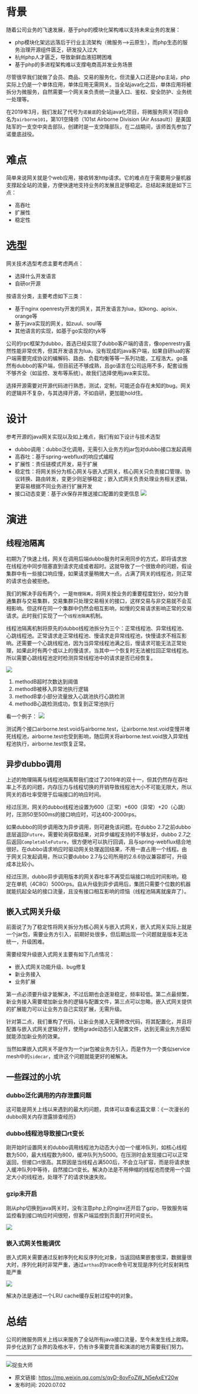 # 背景
随着公司业务的飞速发展，基于php的模块化架构难以支持未来业务的发展：

- php模块化架远远落后于行业主流架构（微服务–>云原生），而php生态的服务治理开源组件匮乏，研发投入过大
- 杭州php人才匮乏，导致新鲜血液招聘困难
- 基于php的多进程架构难以支撑电商高并发业务场景

尽管很早我们就做了会员、商品、交易的服务化，但流量入口还是php主站，php实际上仍是一个单体应用，单体应用无需网关。当全站java化之后，单体应用将被拆分为微服务，自然需要一个网关来负责统一流量入口、鉴权、安全防护、业务统一处理等。

在2019年3月，我们发起了代号为`诺曼底`的全站java化项目，将微服务网关项目命名为`airborne101`，第101空降师（101st Airborne Division (Air Assault)）是美国陆军的一支空中突击部队，创建时是一支空降部队，在二战期间，该师首先参加了诺曼底战役。

# 难点
简单来说网关就是个web应用，接收转发http请求。它的难点在于需要用少量机器支撑起全站的流量，方便快速地支持业务的发展且足够稳定。总结起来就是如下三点：

- 高吞吐
- 扩展性
- 稳定性

# 选型
网关技术选型考虑主要考虑两点：

- 选择什么开发语言
- 自研or开源

按语言分类，主要考虑如下三类：

- 基于nginx openresty开发的网关，其开发语言为lua，如kong、apisix、orange等
- 基于java实现的网关，如zuul、soul等
- 其他语言的实现，如基于go实现的tyk等

公司的rpc框架为dubbo，首选已经实现了dubbo客户端的语言，像openrestry虽然性能非常优秀，但其开发语言为lua，没有现成的java客户端，如果自研lua的客户端需要完成协议的编解码、路由、负载均衡等等一系列功能，工程浩大。go虽然有dubbo的客户端，但目前还不够成熟，且go语言在公司运用不多，配套设施不够齐全（如监控、发布等系统）。故我们选择使用java来实现。

选择开源需要对开源代码进行熟悉，测试，定制，可能还会存在未知的bug。网关的逻辑并不复杂，与其选择开源，不如自研，更加能hold住。

# 设计
参考开源的java网关实现以及如上难点，我们有如下设计与技术选型

- dubbo调用：dubbo泛化调用，无需引入业务方的jar包对dubbo接口发起调用
- 高吞吐：基于spring-webflux的响应式编程
- 扩展性：责任链模式开发，易于扩展
- 稳定性：将网关拆分为核心网关与嵌入式网关，核心网关只负责接口管理、协议转换、路由转发，变更少则足够稳定；嵌入式网关负责处理业务相关逻辑，更容易根据不同业务进行扩展开发
- 接口动态变更：基于zk保存并推送接口配置的变更信息
![](img1.jpg)

# 演进

## 线程池隔离

初期为了快速上线，网关在调用后端dubbo服务时采用同步的方式，即将请求放在线程池中同步阻塞直到请求完成或者超时。这就导致了一个很致命的问题，假设集群中有一些接口响应慢，如果请求量稍微大一点，占满了网关的线程池，则正常的请求也会被拒绝。

我们的解决手段有两个，一是`物理隔离`，将网关按业务的重要程度划分，如分为普通集群与交易集群，交易集群只处理交易相关的接口，这样交易与非交易就不会互相影响。但这样在同一个集群中仍然会相互影响，如慢的交易请求影响正常的交易请求。此时我们实现了一个`线程池隔离`机制。

线程池隔离机制将原先的dubbo线程池拆分为三个：正常线程池、异常线程池、心跳线程池。正常请求走正常线程池、慢请求走异常线程池，快慢请求不相互影响。还需要一个心跳线程池，因为当异常线程池满之后，慢请求可能无法正常处理，如果此时有两个或以上的慢请求，当其中一个恢复时无法被拉回正常线程池。所以需要心跳线程池定时检测异常线程池中的请求是否已经恢复。

![](img2.jpg)

1. methodB超时次数达到阈值
2. methodB被移入异常池执行逻辑
3. methodB拿小部分流量放入心跳池执行心跳检测
4. methodB心跳检测成功，恢复到正常池执行

看一个例子：
![](img3.jpg)

测试两个接口airborne.test.void与airborne.test，让airborne.test.void变慢并堵死线程池，airborne.test也受到影响，随后网关将airborne.test.void放入异常线程池执行，airborne.test恢复正常。

## 异步dubbo调用

上述的物理隔离与线程池隔离帮我们度过了2019年的双十一，但其仍然存在吞吐率上不去的问题，内存压力与线程切换的开销导致线程池大小不可能无限大，所以网关的吞吐率受限于后端接口的响应时间。

经过压测，网关的dubbo线程池设置为600（正常）+600（异常）+20（心跳）时，压测50至500ms的接口响应时，可达400-2000rps。

如果dubbo的同步调用改为异步调用，则可避免该问题。在dubbo 2.7之前dubbo底层返回`Future`，需要轮询获取结果，对异步编程支持的不够友好，dubbo 2.7之后返回`CompletableFuture`，很方便地可以执行回调，且与spring-webflux结合地很好。在dubbo请求响应时驱动网关处理返回结果，不用一直占用一个线程。由于网关只发起调用，所以只要dubbo 2.7与公司所用的2.6.6协议兼容即可，升级成本比较小。

经过压测，dubbo异步调用版本的网关吞吐率不再受后端接口响应时间影响，稳定在单机（4C8G）5000rps。自从升级到异步调用后，集团只需要个位数的机器就能抗起全站的接口流量，且没有接口相互影响的烦恼（线程池隔离就废弃了）。

## 嵌入式网关升级
前面说了为了稳定性将网关拆分为核心网关与嵌入式网关，嵌入式网关实际上就是一个jar包，需要业务方引入，前期好处很多，但后期出现一个问题就是版本无法统一，升级困难。

需要经常升级嵌入式网关主要有如下几点情况：

- 嵌入式网关功能升级、bug修复
- 新业务接入
- 业务扩展

第一点必须要升级才能解决，不过后期也会逐渐稳定，频率较低。第二点最频繁，新业务接入需要增加新业务的逻辑与配置文件，第三点可以忽略，嵌入式网关提供的扩展能力可以让业务方自己实现扩展，无需升级。

针对第二点，我们重构了代码，让新业务接入无需修改代码，将其配置化，并且将配置与嵌入式网关逻辑分开，使用grade动态引入配置文件，达到无需业务方感知就能添加新业务的效果。

当然如果嵌入式网关不是作为一个jar包被业务方引入，而是作为一个类似service mesh中的`sidecar`，或许这个问题就能更好的被解决。

## 一些踩过的小坑

### dubbo泛化调用的内存泄露问题

这可能是网关上线以来遇到的最大的问题，具体可以查看这篇文章：《一次漫长的dubbo网关内存泄露排查经历》

### dubbo线程池导致接口rt变长

刚开始时设置网关的dubbo调用线程池为动态大小加一个缓冲队列，如核心线程数为500，最大线程数为800，缓冲队列为5000。在压测时会发现接口可以正常返回，但接口rt很高。其原因是当线程占满500后，不会立马扩容，而是将请求放入缓冲队列中等待，自然接口rt变长。解决办法是不用伸缩的线程池而使用一个固定大小的线程池，处理不了的请求快速失败。

### gzip未开启

刚从php切换到java网关时，没有注意php上的nginx还开启了gzip，导致服务端监控看到接口响应时间很短，但客户端监控到页面打开时间变长。

![](img4.jpg)

### 嵌入式网关性能调优

嵌入式网关需要通过反射序列化和反序列化对象，当返回结果嵌套很深，数据量很大时，序列化耗时非常严重，通过`arthas`的trace命令可发现是序列化时反射耗性能严重

![](img5.jpg)

解决办法是通过一个LRU cache缓存反射过程中的对象。

# 总结

公司的微服务网关上线以来服务了全站所有java接口流量，至今未发生线上故障。异步化达到了业界的及格水平，仍有许多需要完善和演进的地方需要我们努力。

---

![捉虫大师](../../qrcode_small.jpg)

- 原文链接: https://mp.weixin.qq.com/s/qyD-8ovFoZW_N5eAxEY20w
- 发布时间: 2020.07.02